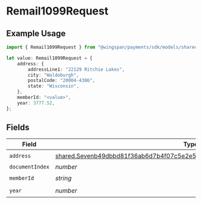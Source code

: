 # Remail1099Request

## Example Usage

```typescript
import { Remail1099Request } from "@wingspan/payments/sdk/models/shared";

let value: Remail1099Request = {
    address: {
        addressLine1: "22129 Ritchie Lakes",
        city: "Waldoburgh",
        postalCode: "20004-4386",
        state: "Wisconsin",
    },
    memberId: "<value>",
    year: 3777.52,
};
```

## Fields

| Field                                                                                                                                                                             | Type                                                                                                                                                                              | Required                                                                                                                                                                          | Description                                                                                                                                                                       |
| --------------------------------------------------------------------------------------------------------------------------------------------------------------------------------- | --------------------------------------------------------------------------------------------------------------------------------------------------------------------------------- | --------------------------------------------------------------------------------------------------------------------------------------------------------------------------------- | --------------------------------------------------------------------------------------------------------------------------------------------------------------------------------- |
| `address`                                                                                                                                                                         | [shared.Sevenb49dbbd81f36ab6d7b4f07c5e2e53f40e36eb7b83d1488f379e993b830eec56](../../../sdk/models/shared/sevenb49dbbd81f36ab6d7b4f07c5e2e53f40e36eb7b83d1488f379e993b830eec56.md) | :heavy_check_mark:                                                                                                                                                                | N/A                                                                                                                                                                               |
| `documentIndex`                                                                                                                                                                   | *number*                                                                                                                                                                          | :heavy_minus_sign:                                                                                                                                                                | N/A                                                                                                                                                                               |
| `memberId`                                                                                                                                                                        | *string*                                                                                                                                                                          | :heavy_check_mark:                                                                                                                                                                | N/A                                                                                                                                                                               |
| `year`                                                                                                                                                                            | *number*                                                                                                                                                                          | :heavy_check_mark:                                                                                                                                                                | N/A                                                                                                                                                                               |